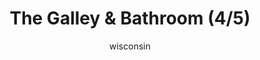 ---
media: "images/rounds/soviet/bathroom_4.png"
media_type: image
title: The Galley & Bathroom (4/5)
author: wisconsin
desc: Marine Kwon Myong-hwa discovers the Kharkovchanka's onboard galley and bathroom.
---